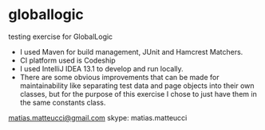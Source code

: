 # globallogic
testing exercise for GlobalLogic 

- I used Maven for build management, JUnit and Hamcrest Matchers.
- CI platform used is Codeship
- I used IntelliJ IDEA 13.1 to develop and run locally.
- There are some obvious improvements that can be made for maintainability like separating test data and page objects into their own classes, but for the purpose of this exercise I chose to just have them in the same constants class.

matias.matteucci@gmail.com
skype: matias.matteucci

